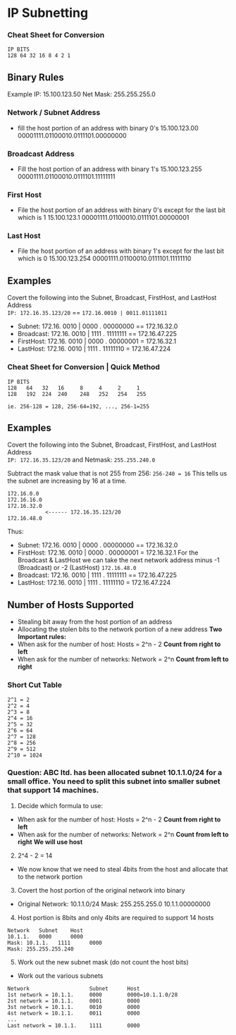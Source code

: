 # IP Subnetting

### Cheat Sheet for Conversion
```
IP BITS
128 64 32 16 8 4 2 1
```
## Binary Rules
Example IP: 15.100.123.50
Net Mask: 255.255.255.0

### Network / Subnet Address
- fill the host portion of an address with binary 0's
15.100.123.00
00001111.01100010.0111101.00000000

### Broadcast Address
- Fill the host portion of an address with binary 1's
15.100.123.255
00001111.01100010.0111101.11111111

### First Host
- File the host portion of an address with binary 0's except for the last bit which is 1
15.100.123.1
00001111.01100010.0111101.00000001

### Last Host
- File the host portion of an address with binary 1's except for the last bit which is 0
15.100.123.254
00001111.01100010.0111101.11111110

## Examples
Covert the following into the Subnet, Broadcast, FirstHost, and LastHost Address  
`IP: 172.16.35.123/20` == `172.16.0010 | 0011.01111011`  
- Subnet: 172.16. 0010 | 0000 . 00000000 == 172.16.32.0
- Broadcast: 172.16. 0010 | 1111 . 11111111 == 172.16.47.225
- FirstHost: 172.16. 0010 | 0000 . 00000001 = 172.16.32.1
- LastHost: 172.16. 0010 | 1111 . 11111110 = 172.16.47.224

### Cheat Sheet for Conversion | Quick Method
```
IP BITS
128   64   32   16     8     4     2     1
128   192  224  240    248   252   254   255

ie. 256-128 = 128, 256-64=192, ..., 256-1=255
```
## Examples
Covert the following into the Subnet, Broadcast, FirstHost, and LastHost Address  
`IP: 172.16.35.123/20` and Netmask: `255.255.240.0`

Subtract the mask value that is not 255 from 256: `256-240 = 16`
This tells us the subnet are increasing by 16 at a time.
```
172.16.0.0
172.16.16.0
172.16.32.0
            <------ 172.16.35.123/20
172.16.48.0
```
Thus:
- Subnet: 172.16. 0010 | 0000 . 00000000 == 172.16.32.0
- FirstHost: 172.16. 0010 | 0000 . 00000001 = 172.16.32.1
For the Broadcast & LastHost we can take the next network address minus -1 (Broadcast) or -2 (LastHost)
`172.16.48.0`
- Broadcast: 172.16. 0010 | 1111 . 11111111 == 172.16.47.225
- LastHost: 172.16. 0010 | 1111 . 11111110 = 172.16.47.224

## Number of Hosts Supported
- Stealing bit away from the host portion of an address
- Allocating the stolen bits to the network portion of a new address
**Two Important rules:**  
- When ask for the number of host:  Hosts = 2^n - 2 **Count from right to left**
- When ask for the number of networks: Network = 2^n **Count from left to right**

### Short Cut Table
```
2^1 = 2
2^2 = 4
2^3 = 8
2^4 = 16
2^5 = 32
2^6 = 64
2^7 = 128
2^8 = 256
2^9 = 512
2^10 = 1024
```

### Question: ABC ltd. has been allocated subnet 10.1.1.0/24 for a small office. You need to split this subnet into smaller subnet that support 14 machines.
1. Decide which formula to use:
- When ask for the number of host:  Hosts = 2^n - 2 **Count from right to left**
- When ask for the number of networks: Network = 2^n **Count from left to right**
**We will use host**
2. 2^4 - 2 = 14
- We now know that we need to steal 4bits from the host and allocate that to the network portion
3. Covert the host portion of the original network into binary
- Original Network:
10.1.1.0/24  Mask: 255.255.255.0
10.1.1.00000000
4. Host portion is 8bits and only 4bits are required to support 14 hosts
```
Network   Subnet    Host
10.1.1.   0000      0000
Mask: 10.1.1.   1111      0000
Mask: 255.255.255.240
```
5. Work out the new subnet mask (do not count the host bits)
- Work out the various subnets
```
Network                   Subnet      Host
1st network = 10.1.1.     0000        0000=10.1.1.0/28
2st network = 10.1.1.     0001        0000
3st network = 10.1.1.     0010        0000
4st network = 10.1.1.     0011        0000
...
Last network = 10.1.1.    1111        0000
```
